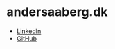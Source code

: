 # andersaaberg.dk

* [LinkedIn](https://linkedin.com/in/andersaaberg)
* [GitHub](https://github.com/andersaaberg)
